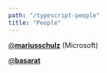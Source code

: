 ```yaml
---
path: "/typescript-people"
title: "People"
---
```


[@**mariusschulz**](https://twitter.com/mariusschulz) \(Microsoft\)

[@**basarat**](https://twitter.com/basarat)
